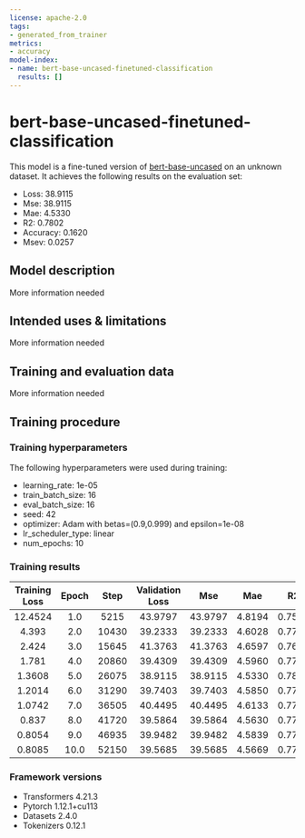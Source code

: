 ```yaml
---
license: apache-2.0
tags:
- generated_from_trainer
metrics:
- accuracy
model-index:
- name: bert-base-uncased-finetuned-classification
  results: []
---
```


<!-- This model card has been generated automatically according to the information the Trainer had access to. You
should probably proofread and complete it, then remove this comment. -->

# bert-base-uncased-finetuned-classification

This model is a fine-tuned version of [bert-base-uncased](https://huggingface.co/bert-base-uncased) on an unknown dataset.
It achieves the following results on the evaluation set:
- Loss: 38.9115
- Mse: 38.9115
- Mae: 4.5330
- R2: 0.7802
- Accuracy: 0.1620
- Msev: 0.0257

## Model description

More information needed

## Intended uses & limitations

More information needed

## Training and evaluation data

More information needed

## Training procedure

### Training hyperparameters

The following hyperparameters were used during training:
- learning_rate: 1e-05
- train_batch_size: 16
- eval_batch_size: 16
- seed: 42
- optimizer: Adam with betas=(0.9,0.999) and epsilon=1e-08
- lr_scheduler_type: linear
- num_epochs: 10

### Training results

| Training Loss | Epoch | Step  | Validation Loss | Mse     | Mae    | R2     | Accuracy | Msev   |
|:-------------:|:-----:|:-----:|:---------------:|:-------:|:------:|:------:|:--------:|:------:|
| 12.4524       | 1.0   | 5215  | 43.9797         | 43.9797 | 4.8194 | 0.7515 | 0.1693   | 0.0227 |
| 4.393         | 2.0   | 10430 | 39.2333         | 39.2333 | 4.6028 | 0.7783 | 0.1737   | 0.0255 |
| 2.424         | 3.0   | 15645 | 41.3763         | 41.3763 | 4.6597 | 0.7662 | 0.1620   | 0.0242 |
| 1.781         | 4.0   | 20860 | 39.4309         | 39.4309 | 4.5960 | 0.7772 | 0.1767   | 0.0254 |
| 1.3608        | 5.0   | 26075 | 38.9115         | 38.9115 | 4.5330 | 0.7802 | 0.1620   | 0.0257 |
| 1.2014        | 6.0   | 31290 | 39.7403         | 39.7403 | 4.5850 | 0.7755 | 0.1716   | 0.0252 |
| 1.0742        | 7.0   | 36505 | 40.4495         | 40.4495 | 4.6133 | 0.7715 | 0.1685   | 0.0247 |
| 0.837         | 8.0   | 41720 | 39.5864         | 39.5864 | 4.5630 | 0.7763 | 0.1620   | 0.0253 |
| 0.8054        | 9.0   | 46935 | 39.9482         | 39.9482 | 4.5839 | 0.7743 | 0.1569   | 0.0250 |
| 0.8085        | 10.0  | 52150 | 39.5685         | 39.5685 | 4.5669 | 0.7764 | 0.1573   | 0.0253 |


### Framework versions

- Transformers 4.21.3
- Pytorch 1.12.1+cu113
- Datasets 2.4.0
- Tokenizers 0.12.1
